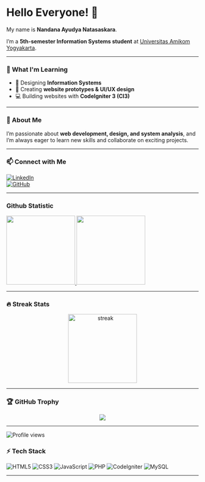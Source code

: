 # Hello Everyone! 👋  

My name is **Nandana Ayudya Natasaskara**.  

I’m a **5th-semester Information Systems student** at [Universitas Amikom Yogyakarta](https://home.amikom.ac.id/).  

---

### 🌱 What I'm Learning
- 📌 Designing **Information Systems**  
- 🎨 Creating **website prototypes & UI/UX design**  
- 💻 Building websites with **CodeIgniter 3 (CI3)**  

---

### 🚀 About Me
I’m passionate about **web development, design, and system analysis**, and I’m always eager to learn new skills and collaborate on exciting projects.  

---

### 📫 Connect with Me
[![LinkedIn](https://img.shields.io/badge/LinkedIn-blue?logo=linkedin&logoColor=white)](https://www.linkedin.com/in/nandana-ayudya-natasaskara/)  
[![GitHub](https://img.shields.io/badge/GitHub-black?logo=github&logoColor=white)](https://github.com/nandana05-tech)

---

### Github Statistic
<p align="left">
<a href="https://github.com/penuliscode">
  <img height="180em" src="https://github-readme-stats-eight-theta.vercel.app/api?username=penuliscode&show_icons=true&theme=algolia&include_all_commits=true&count_private=true"/>
  <img height="180em" src="https://github-readme-stats-eight-theta.vercel.app/api/top-langs/?username=penuliscode&layout=compact&layout=compact&theme=algolia"/>
</a>
</p>

---

### 🔥 Streak Stats
<p align="center">
  <img height="180em" src="https://github-readme-streak-stats.herokuapp.com/?user=penuliscode&theme=algolia" alt="streak"/>
</p>

---

### 🏆 GitHub Trophy
<p align="center">
  <img src="https://github-profile-trophy.vercel.app/?username=penuliscode&theme=algolia&row=1&column=6"/>
</p>

---

![Profile views](https://komarev.com/ghpvc/?username=penuliscode&color=blueviolet)


### ⚡ Tech Stack
![HTML5](https://img.shields.io/badge/HTML5-E34F26?logo=html5&logoColor=white)
![CSS3](https://img.shields.io/badge/CSS3-1572B6?logo=css3&logoColor=white)
![JavaScript](https://img.shields.io/badge/JavaScript-F7DF1E?logo=javascript&logoColor=black)
![PHP](https://img.shields.io/badge/PHP-777BB4?logo=php&logoColor=white)
![CodeIgniter](https://img.shields.io/badge/CodeIgniter-EF4223?logo=codeigniter&logoColor=white)
![MySQL](https://img.shields.io/badge/MySQL-4479A1?logo=mysql&logoColor=white)

---
